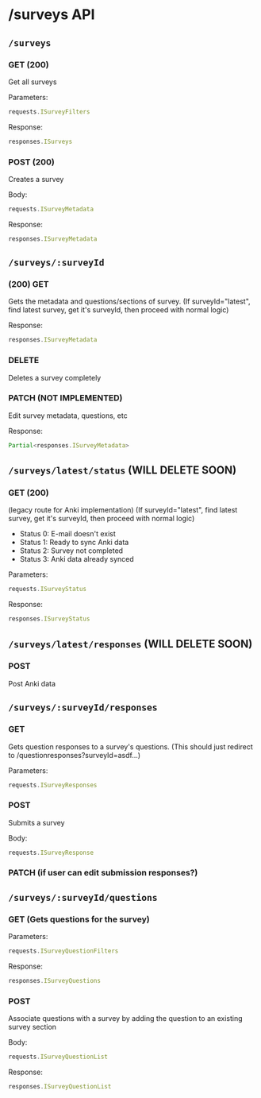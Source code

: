 # /surveys API

## `/surveys`

### GET (200)

Get all surveys

Parameters:

```ts
requests.ISurveyFilters
```

Response:

```ts
responses.ISurveys
```

### POST (200)

Creates a survey

Body:

```ts
requests.ISurveyMetadata
```

Response:

```ts
responses.ISurveyMetadata
```


## `/surveys/:surveyId`

### (200) GET

Gets the metadata and questions/sections of survey. (If surveyId="latest", find latest survey, get it's surveyId, then proceed with normal logic)

Response:

```ts
responses.ISurveyMetadata
```

### DELETE

Deletes a survey completely


### PATCH (NOT IMPLEMENTED)

Edit survey metadata, questions, etc

Response:

```ts
Partial<responses.ISurveyMetadata>
```

## `/surveys/latest/status` (WILL DELETE SOON)

### GET (200)
(legacy route for Anki implementation) (If surveyId="latest", find latest survey, get it's surveyId, then proceed with normal logic)

- Status 0: E-mail doesn't exist
- Status 1: Ready to sync Anki data
- Status 2: Survey not completed
- Status 3: Anki data already synced


Parameters:
```ts
requests.ISurveyStatus
```

Response:
```ts
responses.ISurveyStatus
```

## `/surveys/latest/responses` (WILL DELETE SOON)

### POST

Post Anki data

## `/surveys/:surveyId/responses`

### GET

Gets question responses to a survey's questions. (This should just redirect to /questionresponses?surveyId=asdf...)

Parameters:
```ts
requests.ISurveyResponses
```

### POST

Submits a survey

Body:
```ts
requests.ISurveyResponse
```

### PATCH (if user can edit submission responses?)

## `/surveys/:surveyId/questions`

### GET (Gets questions for the survey)

Parameters:
```ts
requests.ISurveyQuestionFilters
```

Response:
```ts
responses.ISurveyQuestions
```

### POST

Associate questions with a survey by adding the question to an existing survey section

Body:
```ts
requests.ISurveyQuestionList
```

Response:
```ts
responses.ISurveyQuestionList
```
